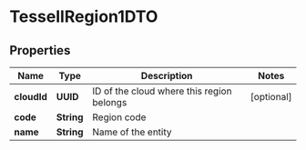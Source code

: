 

# TessellRegion1DTO


## Properties

Name | Type | Description | Notes
------------ | ------------- | ------------- | -------------
**cloudId** | **UUID** | ID of the cloud where this region belongs |  [optional]
**code** | **String** | Region code | 
**name** | **String** | Name of the entity | 



